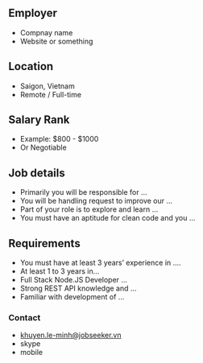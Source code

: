 ## Employer
* Compnay name
* Website or something

## Location

* Saigon, Vietnam
* Remote / Full-time

## Salary Rank

* Example: $800 - $1000
* Or Negotiable

## Job details
* Primarily you will be responsible for ...
* You will be handling request to improve our ...
* Part of your role is to explore and learn ...
* You must have an aptitude for clean code and you ...

## Requirements
* You must have at least 3 years’ experience in ....
* At least 1 to 3 years in...
* Full Stack Node.JS Developer ...
* Strong REST API knowledge and ...
* Familiar with development of ...


### Contact

* khuyen.le-minh@jobseeker.vn
* skype
* mobile
